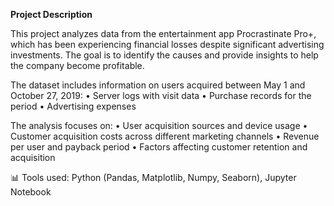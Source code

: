 **Project Description**

This project analyzes data from the entertainment app Procrastinate Pro+, which has been experiencing financial losses despite significant advertising investments. The goal is to identify the causes and provide insights to help the company become profitable.

The dataset includes information on users acquired between May 1 and October 27, 2019:
	•	Server logs with visit data
	•	Purchase records for the period
	•	Advertising expenses

The analysis focuses on:
	•	User acquisition sources and device usage
	•	Customer acquisition costs across different marketing channels
	•	Revenue per user and payback period
	•	Factors affecting customer retention and acquisition

📊 Tools used: Python (Pandas, Matplotlib, Numpy, Seaborn), Jupyter Notebook
